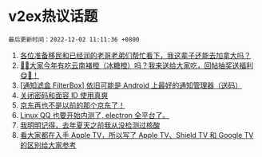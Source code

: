 # v2ex热议话题

`最后更新时间：2022-12-02 11:11:36 +0800`

1. [各位准备移民和已经润的老哥老弟们帮忙看下，我这辈子还能去加拿大吗？](https://www.v2ex.com/t/899286)
1. [🍊🍊大家今年有吃云南褚橙（冰糖橙）吗？我来送给大家吃，回帖抽奖送福利😋🧺！](https://www.v2ex.com/t/899506)
1. [[通知滤盒 FilterBox] 依旧可能是 Android 上最好的通知管理器（送码）](https://www.v2ex.com/t/899452)
1. [关闭密码和面容 ID 使用真爽](https://www.v2ex.com/t/899311)
1. [京东再也不是以前的那个京东了！](https://www.v2ex.com/t/899515)
1. [Linux QQ 也要开始内测了, electron 全平台了。](https://www.v2ex.com/t/899343)
1. [我明明记得，去年夏天之前我从没检测过核酸](https://www.v2ex.com/t/899504)
1. [看大家都在入手 Apple TV，所以写了 Apple TV、Shield TV 和 Google TV 的区别给大家参考](https://www.v2ex.com/t/899399)

